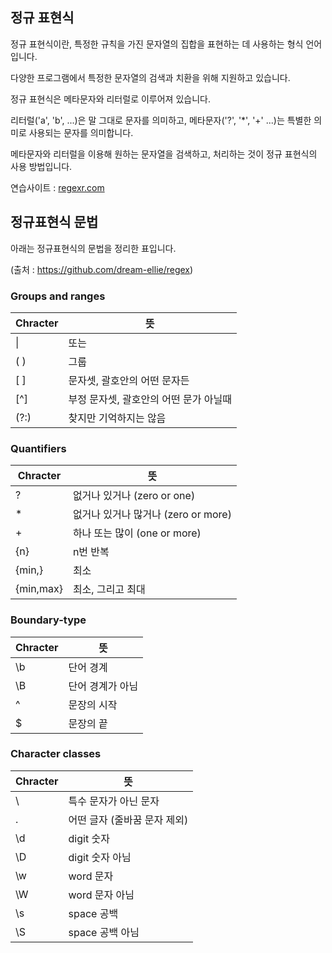 ## 정규 표현식

정규 표현식이란, 특정한 규칙을 가진 문자열의 집합을 표현하는 데 사용하는 형식 언어입니다.   

다양한 프로그램에서 특정한 문자열의 검색과 치환을 위해 지원하고 있습니다.   

정규 표현식은 메타문자와 리터럴로 이루어져 있습니다.   

리터럴('a', 'b', ...)은 말 그대로 문자를 의미하고, 메타문자('?', '\*', '+' ...)는 특별한 의미로 사용되는 문자를 의미합니다.   

메타문자와 리터럴을 이용해 원하는 문자열을 검색하고, 처리하는 것이 정규 표현식의 사용 방법입니다.

연습사이트 : [regexr.com](regexr.com)   

## 정규표현식 문법
   
아래는 정규표현식의 문법을 정리한 표입니다.   

(출처 : https://github.com/dream-ellie/regex)

### Groups and ranges

|Chracter|	뜻|
|--------|----|
|\|	|또는|
|( )|	그룹|
|[ ]	|문자셋, 괄호안의 어떤 문자든|
|[^]|	부정 문자셋, 괄호안의 어떤 문가 아닐때|
|(?:)	|찾지만 기억하지는 않음|

### Quantifiers
|Chracter|	뜻|
|--------|----|
|?|	없거나 있거나 (zero or one)|
|\*|	없거나 있거나 많거나 (zero or more)|
|+|	하나 또는 많이 (one or more)|
|{n}|	n번 반복|
|{min,}|	최소|
|{min,max}|	최소, 그리고 최대|

### Boundary-type
|Chracter|	뜻|
|--------|----|
|\b|	단어 경계|
|\B|	단어 경계가 아님|
|^|	문장의 시작|
|$|	문장의 끝|

### Character classes
|Chracter|	뜻|
|--------|----|
|\ |	특수 문자가 아닌 문자|
|.|	어떤 글자 (줄바꿈 문자 제외)|
|\d|	digit 숫자|
|\D|	digit 숫자 아님|
|\w|	word 문자|
|\W|	word 문자 아님|
|\s|	space 공백|
|\S|	space 공백 아님|
